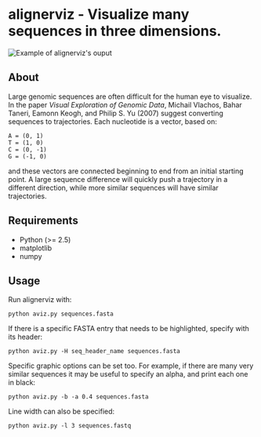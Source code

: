 # alignerviz - Visualize many sequences in three dimensions.

![Example of alignerviz's ouput](alignerviz/raw/master/example.png)


## About

Large genomic sequences are often difficult for the human eye to
visualize. In the paper *Visual Exploration of Genomic Data*, Michail
Vlachos, Bahar Taneri, Eamonn Keogh, and Philip S. Yu (2007) suggest
converting sequences to trajectories. Each nucleotide is a vector,
based on:

    A = (0, 1)
    T = (1, 0)
    C = (0, -1)
    G = (-1, 0)

and these vectors are connected beginning to end from an initial
starting point. A large sequence difference will quickly push a
trajectory in a different direction, while more similar sequences will
have similar trajectories.

## Requirements

 - Python (>= 2.5)
 - matplotlib
 - numpy

## Usage

Run alignerviz with:

    python aviz.py sequences.fasta

If there is a specific FASTA entry that needs to be highlighted,
specify with its header:

    python aviz.py -H seq_header_name sequences.fasta

Specific graphic options can be set too. For example, if there are
many very similar sequences it may be useful to specify an alpha, and
print each one in black:

    python aviz.py -b -a 0.4 sequences.fasta

Line width can also be specified:

    python aviz.py -l 3 sequences.fastq


